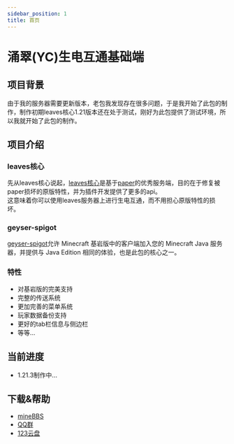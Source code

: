 ```yaml
---
sidebar_position: 1
title: 首页
---
```

<h1 style={{ textAlign: 'center' }}>涌翠(YC)生电互通基础端</h1>

## 项目背景
由于我的服务器需要更新版本，老包我发现存在很多问题，于是我开始了此包的制作，制作初期leaves核心1.21版本还在处于测试，刚好为此包提供了测试环境，所以我就开始了此包的制作。

## 项目介绍
### leaves核心
先从leaves核心说起，[leaves核心](https://leavesmc.org/)是基于[paper](https://papermc.io/)的优秀服务端，目的在于修复被paper损坏的原版特性，并为插件开发提供了更多的api。  
这意味着你可以使用leaves服务器上进行生电互通，而不用担心原版特性的损坏。

### geyser-spigot
[geyser-spigot](https://geysermc.org/)允许 Minecraft 基岩版中的客户端加入您的 Minecraft Java 服务器，并提供与 Java Edition 相同的体验，也是此包的核心之一。

### 特性
- 对基岩版的完美支持
- 完整的传送系统
- 更加完善的菜单系统
- 玩家数据备份支持
- 更好的tab栏信息与侧边栏
- 等等...

## 当前进度
- 1.21.3制作中...

## 下载&帮助
- [mineBBS](https://www.minebbs.com/resources/1-21-1-21-1-yc-leaves-tpa-home.9012/)
- [QQ群](https://qm.qq.com/q/w48NMMkSze)
- [123云盘](https://www.123pan.com/s/zcTSVv-rrgO3.html)